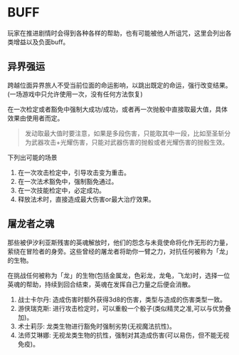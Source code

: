 # BUFF

玩家在推进剧情时会得到各种各样的帮助，也有可能被他人所诅咒，这里会列出各类增益以及负面buff。

## 异界强运

跨越位面异界旅人不受当前位面的命运影响，以跳出既定的命运，强行改变结果。(一场游戏中只允许使用一次，没有任何方法恢复)

在一次检定或者豁免中强制大成功/成功，或者再一次抛骰中直接取最大值，具体效果由使用者而定。

> 发动取最大值时要注意，如果是多段伤害，只能取其中一段，比如至圣斩分为武器攻击+光耀伤害，只能对武器伤害的抛骰或者光耀伤害的抛骰生效。

下列出可能的场景

1. 在一次攻击检定中，引导攻击变为重击。
2. 在一次法术豁免中，强制豁免通过。
3. 在一次技能检定中，必定成功。
4. 释放法术时，直接造成最大伤害or最大治疗效果。

## 屠龙者之魂

那些被伊汐利亚斯残害的英魂解放时，他们的怨念与未竟使命将化作无形的力量，萦绕在冒险者的身旁。这些曾经的屠龙者将助你一臂之力，对抗任何被称为「龙」的生物。

在挑战任何被称为「龙」的生物(包括金属龙，色彩龙，龙龟，飞龙)时，选择一位英魂的帮助，持续到回合结束，英魂在发挥自己力量之后便会消散。

1. 战士卡尔丹: 造成伤害时额外获得3d8的伤害，类型与造成的伤害类型一致。
2. 游侠瑞克斯: 进行攻击检定时，可以重骰一个骰子(类似精灵之准,可以与优势叠加)。
3. 术士莉莎: 龙类生物进行豁免时强制劣势(无视魔法抗性)。
4. 法师艾琳娜: 无视龙类生物的抗性，强制对其造成伤害(可以易伤，但不能无视免疫)。